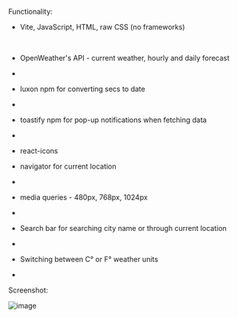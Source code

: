 Functionality:

- Vite, JavaScript, HTML, raw CSS (no frameworks)
<br/>





- OpenWeather's API - current weather, hourly and daily forecast
- 
- luxon npm for converting secs to date
- 
- toastify npm for pop-up notifications when fetching data
- 
- react-icons

- navigator for current location
- 
- media queries - 480px, 768px, 1024px
- 
- Search bar for searching city name or through current location
- 
- Switching between C° or F°  weather units
- 

Screenshot:


![image](https://github.com/user-attachments/assets/429d09ec-d61b-4629-9b01-9f4e4fa9db6e)

 
 
